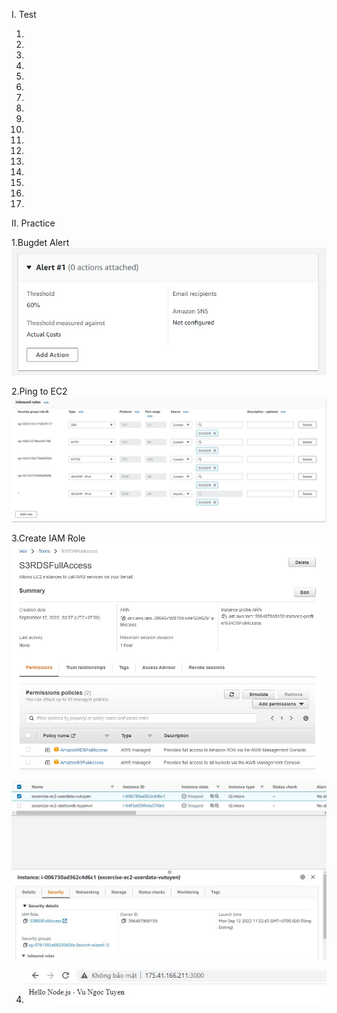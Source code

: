 I. Test

1.
2.
3.
4.
5.
6.
7.
8.
9.
10.
11.
12.
13.
14.
15.
16.
17.

II. Practice

1.Bugdet Alert
![Alt](BillingAlert.jpg)

2.Ping to EC2
![Alt](SecurityGroups.jpg)

3.Create IAM Role
![Alt](IAMRoleS3RDS.jpg)

![Alt](IAMRoleS3RDS_ec2.jpg)

4.  ![Alt](NodejsEvident.jpg)
